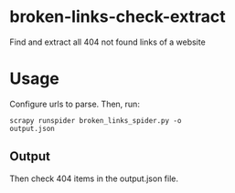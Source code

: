 # broken-links-check-extract
Find and extract all 404 not found links of a website


# Usage

Configure urls to parse. Then, run:

<code>scrapy runspider broken_links_spider.py -o output.json</code>

## Output
Then check 404 items in the output.json file.
